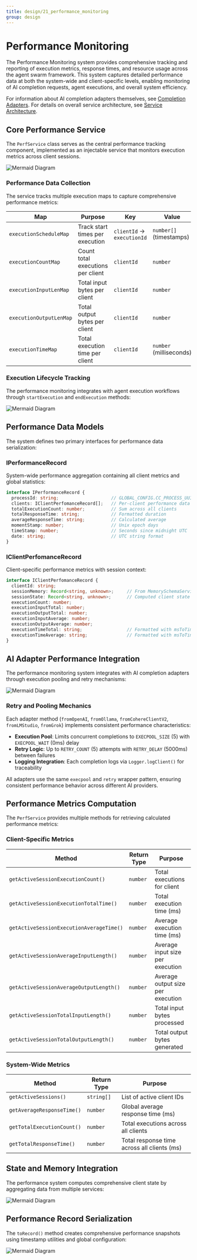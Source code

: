 ```yaml
---
title: design/21_performance_monitoring
group: design
---
```


# Performance Monitoring

The Performance Monitoring system provides comprehensive tracking and reporting of execution metrics, response times, and resource usage across the agent swarm framework. This system captures detailed performance data at both the system-wide and client-specific levels, enabling monitoring of AI completion requests, agent executions, and overall system efficiency.

For information about AI completion adapters themselves, see [Completion Adapters](#4.1). For details on overall service architecture, see [Service Architecture](#3).

## Core Performance Service

The `PerfService` class serves as the central performance tracking component, implemented as an injectable service that monitors execution metrics across client sessions.

![Mermaid Diagram](./diagrams\21_Performance_Monitoring_0.svg)

### Performance Data Collection

The service tracks multiple execution maps to capture comprehensive performance metrics:

| Map | Purpose | Key | Value |
|-----|---------|-----|-------|
| `executionScheduleMap` | Track start times per execution | `clientId` → `executionId` | `number[]` (timestamps) |
| `executionCountMap` | Count total executions per client | `clientId` | `number` |
| `executionInputLenMap` | Total input bytes per client | `clientId` | `number` |
| `executionOutputLenMap` | Total output bytes per client | `clientId` | `number` |
| `executionTimeMap` | Total execution time per client | `clientId` | `number` (milliseconds) |

### Execution Lifecycle Tracking

The performance monitoring integrates with agent execution workflows through `startExecution` and `endExecution` methods:

![Mermaid Diagram](./diagrams\21_Performance_Monitoring_1.svg)

## Performance Data Models

The system defines two primary interfaces for performance data serialization:

### IPerformanceRecord

System-wide performance aggregation containing all client metrics and global statistics:

```typescript
interface IPerformanceRecord {
  processId: string;                    // GLOBAL_CONFIG.CC_PROCESS_UUID
  clients: IClientPerfomanceRecord[];   // Per-client performance data
  totalExecutionCount: number;          // Sum across all clients
  totalResponseTime: string;            // Formatted duration
  averageResponseTime: string;          // Calculated average
  momentStamp: number;                  // Unix epoch days
  timeStamp: number;                    // Seconds since midnight UTC
  date: string;                         // UTC string format
}
```

### IClientPerfomanceRecord

Client-specific performance metrics with session context:

```typescript
interface IClientPerfomanceRecord {
  clientId: string;
  sessionMemory: Record<string, unknown>;     // From MemorySchemaService
  sessionState: Record<string, unknown>;      // Computed client state
  executionCount: number;
  executionInputTotal: number;
  executionOutputTotal: number;
  executionInputAverage: number;
  executionOutputAverage: number;
  executionTimeTotal: string;                 // Formatted with msToTime
  executionTimeAverage: string;               // Formatted with msToTime
}
```

## AI Adapter Performance Integration

The performance monitoring system integrates with AI completion adapters through execution pooling and retry mechanisms:

![Mermaid Diagram](./diagrams\21_Performance_Monitoring_2.svg)

### Retry and Pooling Mechanics

Each adapter method (`fromOpenAI`, `fromOllama`, `fromCohereClientV2`, `fromLMStudio`, `fromGrok`) implements consistent performance characteristics:

- **Execution Pool**: Limits concurrent completions to `EXECPOOL_SIZE` (5) with `EXECPOOL_WAIT` (0ms) delay
- **Retry Logic**: Up to `RETRY_COUNT` (5) attempts with `RETRY_DELAY` (5000ms) between failures  
- **Logging Integration**: Each completion logs via `Logger.logClient()` for traceability

All adapters use the same `execpool` and `retry` wrapper pattern, ensuring consistent performance behavior across different AI providers.

## Performance Metrics Computation

The `PerfService` provides multiple methods for retrieving calculated performance metrics:

### Client-Specific Metrics

| Method | Return Type | Purpose |
|--------|-------------|---------|
| `getActiveSessionExecutionCount()` | `number` | Total executions for client |
| `getActiveSessionExecutionTotalTime()` | `number` | Total execution time (ms) |
| `getActiveSessionExecutionAverageTime()` | `number` | Average execution time (ms) |
| `getActiveSessionAverageInputLength()` | `number` | Average input size per execution |
| `getActiveSessionAverageOutputLength()` | `number` | Average output size per execution |
| `getActiveSessionTotalInputLength()` | `number` | Total input bytes processed |
| `getActiveSessionTotalOutputLength()` | `number` | Total output bytes generated |

### System-Wide Metrics

| Method | Return Type | Purpose |
|--------|-------------|---------|
| `getActiveSessions()` | `string[]` | List of active client IDs |
| `getAverageResponseTime()` | `number` | Global average response time (ms) |
| `getTotalExecutionCount()` | `number` | Total executions across all clients |
| `getTotalResponseTime()` | `number` | Total response time across all clients (ms) |

## State and Memory Integration

The performance system computes comprehensive client state by aggregating data from multiple services:

![Mermaid Diagram](./diagrams\21_Performance_Monitoring_3.svg)

## Performance Record Serialization

The `toRecord()` method creates comprehensive performance snapshots using timestamp utilities and global configuration:

![Mermaid Diagram](./diagrams\21_Performance_Monitoring_4.svg)
